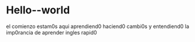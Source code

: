 # Hello--world
el comienzo
estam0s aqui aprendiend0 haciend0 cambi0s y entendiend0 la imp0rancia de aprender ingles rapid0
